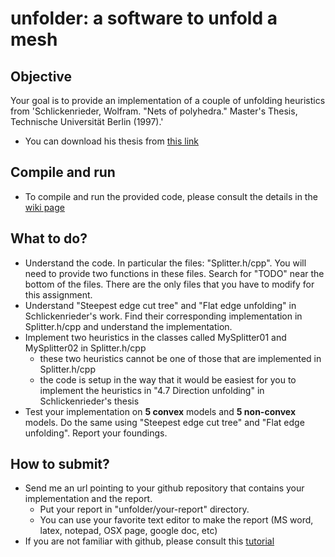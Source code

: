 # unfolder: a software to unfold a mesh

## Objective
Your goal is to provide an implementation of a couple of unfolding heuristics from 'Schlickenrieder, Wolfram. "Nets of polyhedra." Master's Thesis, Technische Universität Berlin (1997).'
* You can download his thesis from [this link](https://scholar.google.com/scholar?q=Nets%20of%20polyhedra)

## Compile and run
* To compile and run the provided code, please consult the details in the [wiki page](https://github.com/jmlien/unfolder/wiki)

## What to do?
* Understand the code. In particular the files: "Splitter.h/cpp". You will need to provide two functions in these files. Search for "TODO" near the bottom of the files. There are the only files that you have to modify for this assignment.
* Understand "Steepest edge cut tree" and "Flat edge unfolding" in Schlickenrieder's work. Find their corresponding implementation in Splitter.h/cpp and understand the implementation. 
* Implement two heuristics in the classes called MySplitter01 and MySplitter02 in Splitter.h/cpp
  * these two heuristics cannot be one of those that are implemented in Splitter.h/cpp
  * the code is setup in the way that it would be easiest for you to implement the heuristics in "4.7 Direction unfolding" in Schlickenrieder's thesis
* Test your implementation on **5 convex** models and **5 non-convex** models. Do the same using  "Steepest edge cut tree" and "Flat edge unfolding". Report your foundings.

## How to submit?
* Send me an url pointing to your github repository that contains your implementation and the report.
  * Put your report in "unfolder/your-report" directory.
  * You can use your favorite text editor to make the report (MS word, latex, notepad, OSX page, google doc, etc)
* If you are not familiar with github, please consult this [tutorial](https://guides.github.com/activities/hello-world/)
